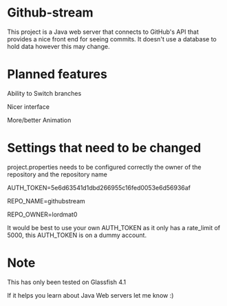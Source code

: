 Github-stream
============

This project is a Java web server that connects to GitHub's API that provides a nice front end for seeing commits. It doesn't use a database to hold data however this may change.



Planned features
===============
Ability to Switch branches

Nicer interface

More/better Animation



Settings that need to be changed
===========

project.properties needs to be configured correctly  the owner of the repository and the repository name


AUTH_TOKEN=5e6d63541d1dbd266955c16fed0053e6d56936af

REPO_NAME=githubstream

REPO_OWNER=lordmat0


It would be best to use your own AUTH_TOKEN as it only has a rate_limit of 5000, this AUTH_TOKEN is on a dummy account.



Note
=========
This has only been tested on Glassfish 4.1

If it helps you learn about Java Web servers let me know :)
